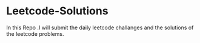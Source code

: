 # Leetcode-Solutions
In this Repo .I will submit the daily leetcode challanges and the solutions of the leetcode problems.
